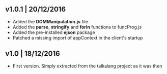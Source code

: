 <h2>v1.0.1 | 20/12/2016</h2>
<ul>
<li>Added the <b>DOMManipulation.js</b> file</li>
<li>Added the <b>parse</b>, <b>stringify</b> and <b>forIn</b> functions to funcProg.js</li>
<li>Added the pre-installed <b>ejson</b> package</li>
<li>Patched a missing import of appContext in the client's startup</li>
</ul>


<h2>v1.0 | 18/12/2016</h2>
<ul>
<li>First version. Simply extracted from the talkalang project as it was then</li>
</ul>